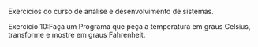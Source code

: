 Exercicios do curso de análise e desenvolvimento de sistemas.

Exercício 10:Faça um Programa que peça a temperatura em graus Celsius, transforme e mostre em graus Fahrenheit.
